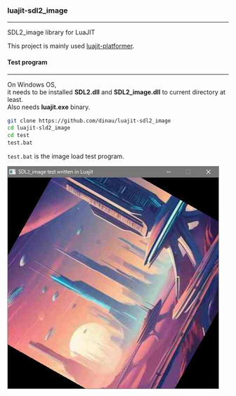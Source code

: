 ### luajit-sdl2_image

---

SDL2_image library for LuaJIT

This project is mainly used [luajit-platformer](https://github.com/dinau/luajit-platformer).

#### Test program

---

On Windows OS,  
it needs to be installed **SDL2.dll** and **SDL2_image.dll** to current directory at least.  
Also needs **luajit.exe** binary.

```sh
git clone https://github.com/dinau/luajit-sdl2_image
cd luajit-sld2_image
cd test
test.bat
```

`test.bat` is the image load test program.

![test.jpg](test/img/test.jpg)

